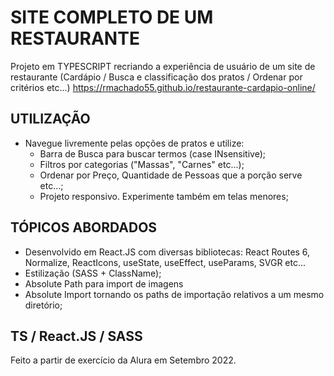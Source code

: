 # SITE COMPLETO DE UM RESTAURANTE
Projeto em TYPESCRIPT recriando a experiência de usuário de um site de restaurante (Cardápio / Busca e classificação dos pratos / Ordenar por critérios etc...)
https://rmachado55.github.io/restaurante-cardapio-online/

## UTILIZAÇÃO
- Navegue livremente pelas opções de pratos e utilize:
  - Barra de Busca para buscar termos (case INsensitive);
  - Filtros por categorias ("Massas", "Carnes" etc...);
  - Ordenar por Preço, Quantidade de Pessoas que a porção serve etc...;
  - Projeto responsivo. Experimente também em telas menores;
  
## TÓPICOS ABORDADOS
- Desenvolvido em React.JS com diversas bibliotecas: React Routes 6, Normalize, ReactIcons, useState, useEffect, useParams, SVGR etc...
- Estilização (SASS + ClassName);
- Absolute Path para import de imagens
- Absolute Import tornando os paths de importação relativos a um mesmo diretório;

## TS / React.JS / SASS
Feito a partir de exercício da Alura em Setembro 2022. 
